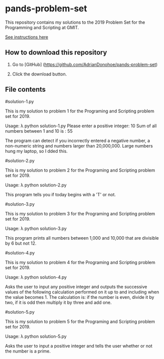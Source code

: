 # pands-problem-set

This repository contains my solutions to the 2019 Problem Set for the Programming and Scripting at GMIT.

[See instructions here](https://github.com/ianmcloughlin/problems-pands-2019/raw/master/problems.pdf)

## How to download this repository

1. Go to [GitHub] (https://github.com/AdrianDonohoe/pands-problem-set)  

2. Click the download button.

## File contents

#solution-1.py

This is my solution to problem 1 for the Programing and Scripting problem set for 2019.

Usage:
λ python solution-1.py
Please enter a positive integer: 10
Sum of all numbers between 1 and  10  is :  55

The program can detect if you incorrectly entered a negative number, a non-numeric string and numbers larger than 20,000,000. Large numbers hung my laptop, so I dded this.



#solution-2.py

This is my solution to problem 2 for the Programing and Scripting problem set for 2019.

Usage:
λ python solution-2.py

This program tells you if today begins with a 'T' or not.

#solution-3.py

This is my solution to problem 3 for the Programing and Scripting problem set for 2019.

Usage:
λ python solution-3.py

This program prints all numbers between 1,000 and 10,000 that are divisible by 6 but not 12.




#solution-4.py

This is my solution to problem 4 for the Programing and Scripting problem set for 2019.

Usage:
λ python solution-4.py

Asks the user to input any positive integer and outputs the successive values of the following calculation performed on it up to and including when the value becomes 1. The calculation is: if the number is even, divide it by two, if it is odd then multiply it by three and add one.



#solution-5.py

This is my solution to problem 5 for the Programing and Scripting problem set for 2019.

Usage:
λ python solution-5.py

Asks the user to input a positive integer and tells the user whether or not the number is a prime.